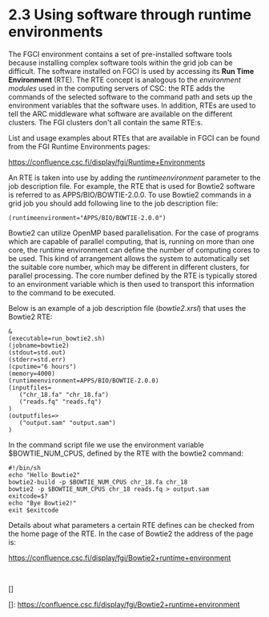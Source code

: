 # 2.3 Using software through runtime environments

The FGCI environment contains a set of pre-installed software tools
because installing complex software tools within the grid job can be
difficult. The software installed on FGCI is used by accessing its **Run
Time Environment** (RTE). The RTE concept is analogous to the
*environment modules* used in the computing servers of CSC: the RTE adds
the commands of the selected software to the command path and sets up
the environment variables that the software uses. In addition, RTEs are
used to tell the ARC middleware what software are available on the
different clusters. The FGI clusters don't all contain the same RTE:s.

List and usage examples about RTEs that are available in FGCI can be
found from the FGI Runtime Environments pages:

<https://confluence.csc.fi/display/fgi/Runtime+Environments>

An RTE is taken into use by adding the *runtimeenvironment* parameter to
the job description file. For example, the RTE that is used for Bowtie2
software is referred to as APPS/BIO/BOWTIE-2.0.0. To use Bowtie2
commands in a grid job you should add following line to the job
description file:

    (runtimeenvironment="APPS/BIO/BOWTIE-2.0.0")

Bowtie2 can utilize OpenMP based parallelisation. For the case of
programs which are capable of parallel computing, that is, running on
more than one core, the runtime environment can define the number of
computing cores to be used. This kind of arrangement allows the system
to automatically set the suitable core number, which may be different in
different clusters, for parallel processing. The core number defined by
the RTE is typically stored to an environment variable which is then
used to transport this information to the command to be executed.

Below is an example of a job description file (*bowtie2.xrsl*) that uses
the Bowtie2 RTE:

    &
    (executable=run_bowtie2.sh)
    (jobname=bowtie2)
    (stdout=std.out)
    (stderr=std.err)
    (cputime="6 hours")
    (memory=4000)
    (runtimeenvironment=APPS/BIO/BOWTIE-2.0.0)
    (inputfiles=
       ("chr_18.fa" "chr_18.fa")
       ("reads.fq" "reads.fq")
    )
    (outputfiles=>
       ("output.sam" "output.sam")
    )

In the command script file we use the environment variable
$BOWTIE\_NUM\_CPUS, defined by the RTE with the bowtie2 command:

    #!/bin/sh
    echo "Hello Bowtie2"
    bowtie2-build -p $BOWTIE_NUM_CPUS chr_18.fa chr_18
    bowtie2 -p $BOWTIE_NUM_CPUS chr_18 reads.fq > output.sam
    exitcode=$?
    echo "Bye Bowtie2!"
    exit $exitcode

Details about what parameters a certain RTE defines can be checked from
the home page of the RTE. In the case of Bowtie2 the address of the page
is:

<https://confluence.csc.fi/display/fgi/Bowtie2+runtime+environment>

 

[]

  []: https://confluence.csc.fi/display/fgi/Bowtie2+runtime+environment
